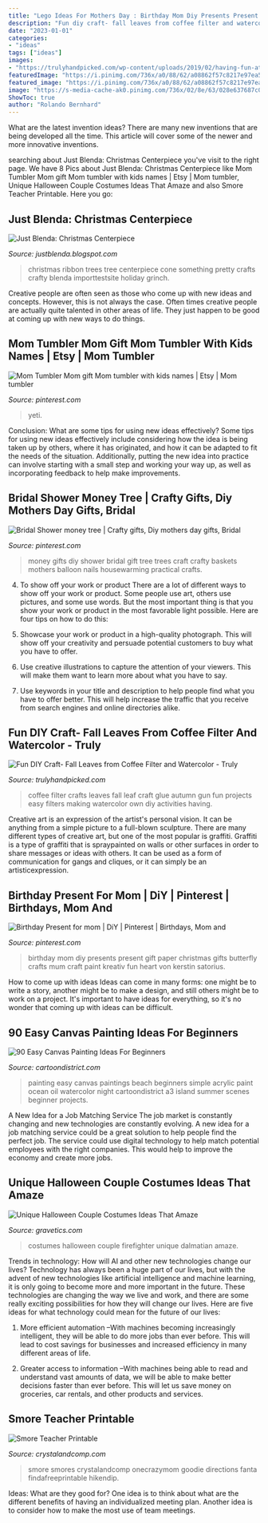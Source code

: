 ```yaml
---
title: "Lego Ideas For Mothers Day : Birthday Mom Diy Presents Present Gift Paper Christmas Gifts Butterfly Crafts Mum Craft Paint Kreativ Fun Heart Von Kerstin Satorius"
description: "Fun diy craft- fall leaves from coffee filter and watercolor"
date: "2023-01-01"
categories:
- "ideas"
tags: ["ideas"]
images:
- "https://trulyhandpicked.com/wp-content/uploads/2019/02/having-fun-at-home-making-our-own-fall-leaves-coffee-filter-and-glue-gun-style-15511642734ngk8.jpg"
featuredImage: "https://i.pinimg.com/736x/a0/88/62/a08862f57c8217e97ea54aa740b717dd--money-trees-wedding-gifts.jpg"
featured_image: "https://i.pinimg.com/736x/a0/88/62/a08862f57c8217e97ea54aa740b717dd--money-trees-wedding-gifts.jpg"
image: "https://s-media-cache-ak0.pinimg.com/736x/02/8e/63/028e637687c0885f73ef5eda8bf76101--birthday-presents-for-mom-christmas-presents.jpg"
ShowToc: true
author: "Rolando Bernhard"
---
```



What are the latest invention ideas?
There are many new inventions that are being developed all the time. This article will cover some of the newer and more innovative inventions.

	

		
searching about Just Blenda: Christmas Centerpiece you've visit to the right page. We have 8 Pics about Just Blenda: Christmas Centerpiece like Mom Tumbler Mom gift Mom tumbler with kids names | Etsy | Mom tumbler, Unique Halloween Couple Costumes Ideas That Amaze and also Smore Teacher Printable. Here you go:
		
    
## Just Blenda: Christmas Centerpiece

<img loading=lazy src="http://4.bp.blogspot.com/_a_4A5HeYiTs/TRTw5-yQ8JI/AAAAAAAAHMk/QpFkAvA_8O4/s1600/DSC02891.JPG" onerror="this.onerror=null;this.src='https://tse1.mm.bing.net/th?id=OIP.4Q5t5pnF0FqmCiSPVw0o6gHaJ4&amp;pid=15.1';" alt="Just Blenda: Christmas Centerpiece">

_Source: justblenda.blogspot.com_

>christmas ribbon trees tree centerpiece cone something pretty crafts crafty blenda importtestsite holiday grinch. 

	

Creative people are often seen as those who come up with new ideas and concepts. However, this is not always the case. Often times creative people are actually quite talented in other areas of life. They just happen to be good at coming up with new ways to do things.

    
## Mom Tumbler Mom Gift Mom Tumbler With Kids Names | Etsy | Mom Tumbler

<img loading=lazy src="https://i.pinimg.com/736x/37/a4/64/37a464ac2831f16e8d991d0e35497bd6.jpg" onerror="this.onerror=null;this.src='https://tse3.mm.bing.net/th?id=OIP.omij7ivBhjsWnn7By9fzuQHaJ3&amp;pid=15.1';" alt="Mom Tumbler Mom gift Mom tumbler with kids names | Etsy | Mom tumbler">

_Source: pinterest.com_

>yeti. 

	

Conclusion: What are some tips for using new ideas effectively?
Some tips for using new ideas effectively include considering how the idea is being taken up by others, where it has originated, and how it can be adapted to fit the needs of the situation. Additionally, putting the new idea into practice can involve starting with a small step and working your way up, as well as incorporating feedback to help make improvements.

    
## Bridal Shower Money Tree | Crafty Gifts, Diy Mothers Day Gifts, Bridal

<img loading=lazy src="https://i.pinimg.com/736x/a0/88/62/a08862f57c8217e97ea54aa740b717dd--money-trees-wedding-gifts.jpg" onerror="this.onerror=null;this.src='https://tse1.mm.bing.net/th?id=OIP.XQQ4_7_DkM1zcsJT2BXwcAHaJ7&amp;pid=15.1';" alt="Bridal Shower money tree | Crafty gifts, Diy mothers day gifts, Bridal">

_Source: pinterest.com_

>money gifts diy shower bridal gift tree trees craft crafty baskets mothers balloon nails housewarming practical crafts. 

	

4. To show off your work or product
There are a lot of different ways to show off your work or product. Some people use art, others use pictures, and some use words. But the most important thing is that you show your work or product in the most favorable light possible. Here are four tips on how to do this:
1. Showcase your work or product in a high-quality photograph. This will show off your creativity and persuade potential customers to buy what you have to offer.

2. Use creative illustrations to capture the attention of your viewers. This will make them want to learn more about what you have to say.

3. Use keywords in your title and description to help people find what you have to offer better. This will help increase the traffic that you receive from search engines and online directories alike.


    
## Fun DIY Craft- Fall Leaves From Coffee Filter And Watercolor - Truly

<img loading=lazy src="https://trulyhandpicked.com/wp-content/uploads/2019/02/having-fun-at-home-making-our-own-fall-leaves-coffee-filter-and-glue-gun-style-15511642734ngk8.jpg" onerror="this.onerror=null;this.src='https://tse3.mm.bing.net/th?id=OIP.K_PDMq1Xu0ja-qMTuafmdAHaFj&amp;pid=15.1';" alt="Fun DIY Craft- Fall Leaves from Coffee Filter and Watercolor - Truly">

_Source: trulyhandpicked.com_

>coffee filter crafts leaves fall leaf craft glue autumn gun fun projects easy filters making watercolor own diy activities having. 

	

Creative art is an expression of the artist's personal vision. It can be anything from a simple picture to a full-blown sculpture. There are many different types of creative art, but one of the most popular is graffiti. Graffiti is a type of graffiti that is spraypainted on walls or other surfaces in order to share messages or ideas with others. It can be used as a form of communication for gangs and cliques, or it can simply be an artisticexpression.

    
## Birthday Present For Mom | DiY | Pinterest | Birthdays, Mom And

<img loading=lazy src="https://s-media-cache-ak0.pinimg.com/736x/02/8e/63/028e637687c0885f73ef5eda8bf76101--birthday-presents-for-mom-christmas-presents.jpg" onerror="this.onerror=null;this.src='https://tse4.mm.bing.net/th?id=OIP.MJ0MRbT_TKbwYgM444AyowHaJ3&amp;pid=15.1';" alt="Birthday Present for mom | DiY | Pinterest | Birthdays, Mom and">

_Source: pinterest.com_

>birthday mom diy presents present gift paper christmas gifts butterfly crafts mum craft paint kreativ fun heart von kerstin satorius. 

	

How to come up with ideas
Ideas can come in many forms: one might be to write a story, another might be to make a design, and still others might be to work on a project. It's important to have ideas for everything, so it's no wonder that coming up with ideas can be difficult.

    
## 90 Easy Canvas Painting Ideas For Beginners

<img loading=lazy src="http://www.cartoondistrict.com/wp-content/uploads/2017/06/Easy-Canvas-Painting-Ideas-For-Beginners17-1.jpg" onerror="this.onerror=null;this.src='https://tse2.mm.bing.net/th?id=OIP.vvkeAUxQvgkUVSxEPgOckQHaJ4&amp;pid=15.1';" alt="90 Easy Canvas Painting Ideas For Beginners">

_Source: cartoondistrict.com_

>painting easy canvas paintings beach beginners simple acrylic paint ocean oil watercolor night cartoondistrict a3 island summer scenes beginner projects. 

	

A New Idea for a Job Matching Service
The job market is constantly changing and new technologies are constantly evolving. A new idea for a job matching service could be a great solution to help people find the perfect job. The service could use digital technology to help match potential employees with the right companies. This would help to improve the economy and create more jobs.

    
## Unique Halloween Couple Costumes Ideas That Amaze

<img loading=lazy src="https://www.gravetics.com/wp-content/uploads/2017/07/Dalmatian-Firefighter.jpg" onerror="this.onerror=null;this.src='https://tse2.mm.bing.net/th?id=OIP.2GyKmF6GvnY-WS6n4MIymwHaJ4&amp;pid=15.1';" alt="Unique Halloween Couple Costumes Ideas That Amaze">

_Source: gravetics.com_

>costumes halloween couple firefighter unique dalmatian amaze. 

	

Trends in technology: How will AI and other new technologies change our lives?
Technology has always been a huge part of our lives, but with the advent of new technologies like artificial intelligence and machine learning, it is only going to become more and more important in the future. These technologies are changing the way we live and work, and there are some really exciting possibilities for how they will change our lives. Here are five ideas for what technology could mean for the future of our lives:
1. More efficient automation –With machines becoming increasingly intelligent, they will be able to do more jobs than ever before. This will lead to cost savings for businesses and increased efficiency in many different areas of life.

2. Greater access to information –With machines being able to read and understand vast amounts of data, we will be able to make better decisions faster than ever before. This will let us save money on groceries, car rentals, and other products and services.

    
## Smore Teacher Printable

<img loading=lazy src="https://crystalandcomp.com/wp-content/uploads/2011/05/smore-printable-for-your-teacher.jpg" onerror="this.onerror=null;this.src='https://tse4.mm.bing.net/th?id=OIP.xJswVHwpeJ2urzapXUni_wHaLH&amp;pid=15.1';" alt="Smore Teacher Printable">

_Source: crystalandcomp.com_

>smore smores crystalandcomp onecrazymom goodie directions fanta findafreeprintable hikendip. 

	

Ideas: What are they good for?
One idea is to think about what are the different benefits of having an individualized meeting plan. Another idea is to consider how to make the most use of team meetings.

